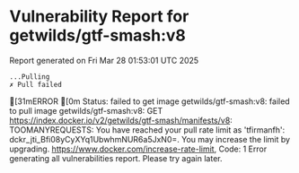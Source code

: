 # Vulnerability Report for getwilds/gtf-smash:v8

Report generated on Fri Mar 28 01:53:01 UTC 2025

    ...Pulling
    ✗ Pull failed
[31mERROR  [0m Status: failed to get image getwilds/gtf-smash:v8: failed to pull image getwilds/gtf-smash:v8: GET https://index.docker.io/v2/getwilds/gtf-smash/manifests/v8: TOOMANYREQUESTS: You have reached your pull rate limit as 'tfirmanfh': dckr_jti_Bfi08yCyXYq1UbwhmNUR6a5JxN0=. You may increase the limit by upgrading. https://www.docker.com/increase-rate-limit, Code: 1 
Error generating all vulnerabilities report. Please try again later.
